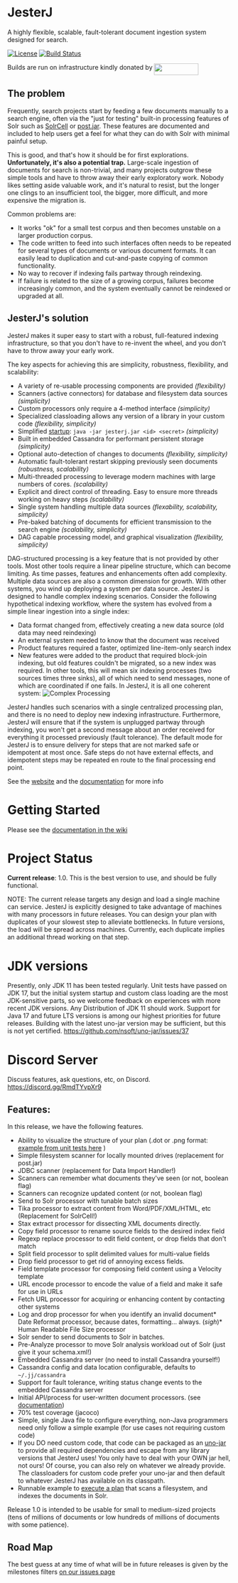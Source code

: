 JesterJ
=======
A highly flexible, scalable, fault-tolerant document ingestion system designed for search.

[![License](https://img.shields.io/badge/license-Apache%202.0-B70E23.svg?style=plastic)](http://www.opensource.org/licenses/Apache-2.0)
[![Build Status](https://github.com/nsoft/jesterj/actions/workflows/gradle.yml/badge.svg)](https://github.com/nsoft/jesterj/actions)

Builds are run on infrastructure kindly donated by [<img align="top" src="https://crave.io/wp-content/uploads/2022/09/Crave_logo_black_bg-e1663023213710.png" alt="" width="100px" height="26px">](https://crave.io/)

## The problem
Frequently, search projects start by feeding a few documents manually to a search engine, often via the "just for testing" built-in processing features of Solr such as [SolrCell](https://solr.apache.org/guide/6_6/uploading-data-with-solr-cell-using-apache-tika.html) or [post.jar](https://solr.apache.org/guide/6_6/post-tool.html#simpleposttool).
These features are documented and included to help users get a feel for what they can do with Solr with minimal painful setup.

This is good, and that's how it should be for first explorations. **Unfortunately, it's also a potential trap.**
Large-scale ingestion of documents for search is non-trivial, and many projects outgrow these simple tools and have to throw away their early exploratory work. Nobody likes setting aside valuable work, and it's natural to resist, but the longer one clings to an insufficient tool, the bigger, more difficult, and more expensive the migration is.


Common problems are:

- It works "ok" for a small test corpus and then becomes unstable on a larger production corpus.
- The code written to feed into such interfaces often needs to be repeated for several types of documents or various document formats. It can easily lead to duplication and cut-and-paste copying of common functionality.
- No way to recover if indexing fails partway through reindexing.
- If failure is related to the size of a growing corpus, failures become increasingly common, and the system eventually cannot be reindexed or upgraded at all.

## JesterJ's solution

JesterJ makes it super easy to start with a robust, full-featured indexing infrastructure, so that you don't have to re-invent the wheel, and you don't have to throw away your early work.

The key aspects for achieving this are simplicity, robustness, flexibility, and scalability:

- A variety of re-usable processing components are provided _(flexibility)_
- Scanners (active connectors) for database and filesystem data sources _(simplicity)_
- Custom processors only require a 4-method interface _(simplicity)_
- Specialized classloading allows any version of a library in your custom code _(flexibility, simplicity)_
- Simplified [startup](): `java -jar jesterj.jar <id> <secret>` _(simplicity)_
- Built in embedded Cassandra for performant persistent storage _(simplicity)_
- Optional auto-detection of changes to documents _(flexibility, simplicity)_
- Automatic fault-tolerant restart skipping previously seen documents _(robustness, scalability)_
- Multi-threaded processing to leverage modern machines with large numbers of cores. _(scalability)_
- Explicit and direct control of threading. Easy to ensure more threads working on heavy steps _(scalability)_
- Single system handling multiple data sources _(flexability, scalability, simplicity)_
- Pre-baked batching of documents for efficient transmission to the search engine _(scalability, simplicity)_
- DAG capable processing model, and graphical visualization _(flexibility, simplicity)_

DAG-structured processing is a key feature that is not provided by other tools.
Most other tools require a linear pipeline structure, which can become limiting. As time passes, features and enhancements often add complexity.
Multiple data sources are also a common dimension for growth. With other systems, you wind up deploying a system per data source.
JesterJ is designed to handle complex indexing scenarios.
Consider the following hypothetical indexing workflow, where the system has evolved from a simple linear ingestion into a single index:
- Data format changed from, effectively creating a new data source (old data may need reindexing)
- An external system needed to know that the document was received
- Product features required a faster, optimized line-item-only search index
- New features were added to the product that required block-join indexing, but old features couldn't be migrated, so a new index was required.
In other tools, this will mean six indexing processes (two sources times three sinks), all of which need to send messages, none of which are coordinated if one fails. In JesterJ, it is all one coherent system:
![Complex Processing](https://raw.githubusercontent.com/nsoft/jesterj/79ed481c7c0b98469e3e41c96b92170837a26130/code/examples/routing/complex-routing.png)

JesterJ handles such scenarios with a single centralized processing plan, and there is no need to deploy new indexing infrastructure. Furthermore, JesterJ will ensure that if the system is unplugged partway through indexing, you won't get a second message about an order received for everything it processed previously (fault tolerance). The default mode for JesterJ is to ensure delivery for steps that are not marked safe or idempotent at most once. Safe steps do not have external effects, and idempotent steps may be repeated en route to the final processing end point.

See the [website](http://www.jesterj.org) and the [documentation](https://github.com/nsoft/jesterj/wiki/Documentation) for more info

# Getting Started

Please see the [documentation in the wiki](https://github.com/nsoft/jesterj/wiki/Documentation)

# Project Status

**Current release**: 1.0. This is the best version to use, and should be fully functional.

NOTE: The current release targets any design and load a single machine can service.
JesterJ is explicitly designed to take advantage of machines with many processors in future releases.
You can design your plan with duplicates of your slowest step to alleviate bottlenecks. In future versions, the load will be spread across machines. Currently, each duplicate implies an additional thread working on that step.

# JDK versions

Presently, only JDK 11 has been tested regularly.
Unit tests have passed on JDK 17, but the initial system startup and custom class loading are the most JDK-sensitive parts, so we welcome feedback on experiences with more recent JDK versions.
Any Distribution of JDK 11 should work.
Support for Java 17 and future LTS versions is among our highest priorities for future releases.
Building with the latest uno-jar version may be sufficient, but this is not yet certified. https://github.com/nsoft/uno-jar/issues/37
# Discord Server

Discuss features, ask questions, etc, on Discord. https://discord.gg/RmdTYvpXr9

## Features:

In this release, we have the following features.

* Ability to visualize the structure of your plan (.dot or .png format: [example from unit tests here](https://tinyurl.com/22k7tu74) )
* Simple filesystem scanner for locally mounted drives (replacement for post.jar)
* JDBC scanner (replacement for Data Import Handler!)
* Scanners can remember what documents they've seen (or not, boolean flag)
* Scanners can recognize updated content (or not, boolean flag)
* Send to Solr processor with tunable batch sizes
* Tika processor to extract content from Word/PDF/XML/HTML, etc (Replacement for SolrCell!)
* Stax extract processor for dissecting XML documents directly.
* Copy field processor to rename source fields to the desired index field
* Regexp replace processor to edit field content, or drop fields that don't match
* Split field processor to split delimited values for multi-value fields
* Drop field processor to get rid of annoying excess fields.
* Field template processor for composing field content using a Velocity template
* URL encode processor to encode the value of a field and make it safe for use in URLs
* Fetch URL processor for acquiring or enhancing content by contacting other systems
* Log and drop processor for when you identify an invalid document* Date Reformat processor, because dates, formatting... always. (*sigh*)* Human Readable File Size processor
* Solr sender to send documents to Solr in batches.
* Pre-Analyze processor to move Solr analysis workload out of Solr (just give it your schema.xml!)
* Embedded Cassandra server (no need to install Cassandra yourself!)
* Cassandra config and data location configurable, defaults to `~/.jj/cassandra`
* Support for fault tolerance, writing status change events to the embedded Cassandra server
* Initial API/process for user-written document processors. (see [documentation](https://github.com/nsoft/jesterj/wiki/Documentation))
* 70% test coverage (jacoco)
* Simple, single Java file to configure everything, non-Java programmers need only follow a simple example (for use cases not requiring custom code)
* If you DO need custom code, that code can be packaged as an [uno-jar](https://github.com/nsoft/uno-jar) to provide all required dependencies and escape from any library versions that JesterJ uses! You only have to deal with your OWN jar hell, not ours! Of course, you can also rely on whatever we already provide. The classloaders for custom code prefer your uno-jar and then default to whatever JesterJ has available on its classpath.
* Runnable example to [execute a plan](https://github.com/nsoft/jesterj/blob/master/code/ingest/README.md) that scans a filesystem, and indexes the documents in Solr.

Release 1.0 is intended to be usable for small to medium-sized projects (tens of millions of documents or low hundreds of millions of documents with some patience).

## Road Map

The best guess at any time of what will be in future releases is given by the milestones filters [on our issues page](https://github.com/nsoft/jesterj/issues)
